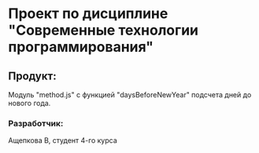 # Проект по дисциплине "Современные технологии программирования"

## Продукт:

Модуль "method.js" с функцией "daysBeforeNewYear" подсчета дней до нового года.

### Разработчик:

Ащепкова В, студент 4-го курса